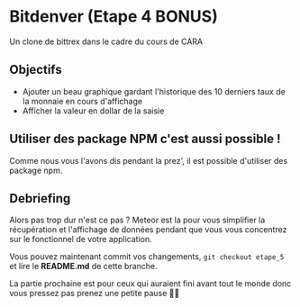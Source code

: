 # Bitdenver (Etape 4 BONUS)

Un clone de bittrex dans le cadre du cours de CARA

## Objectifs

* Ajouter un beau graphique gardant l'historique des 10 derniers taux de la monnaie en cours d'affichage
* Afficher la valeur en dollar de la saisie

## Utiliser des package NPM c'est aussi possible !
Comme nous vous l'avons dis pendant la prez', il est possible d'utiliser des package npm.

## Debriefing

Alors pas trop dur n'est ce pas ? Meteor est la pour vous simplifier la récupération et l'affichage de données pendant que vous vous concentrez sur le fonctionnel de votre application.

Vous pouvez maintenant commit vos changements, `git checkout etape_5` et lire le **README.md** de cette branche.

La partie prochaine est pour ceux qui auraient fini avant tout le monde donc vous pressez pas prenez une petite pause 🥛🍞
